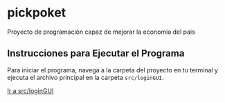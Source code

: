 # pickpoket
Proyecto de programación capaz de mejorar la economía del pais

## Instrucciones para Ejecutar el Programa

Para iniciar el programa, navega a la carpeta del proyecto en tu terminal y ejecuta el archivo principal en la carpeta `src/loginGUI`.


[Ir a src/loginGUI](./src/LoginGUI.java)


